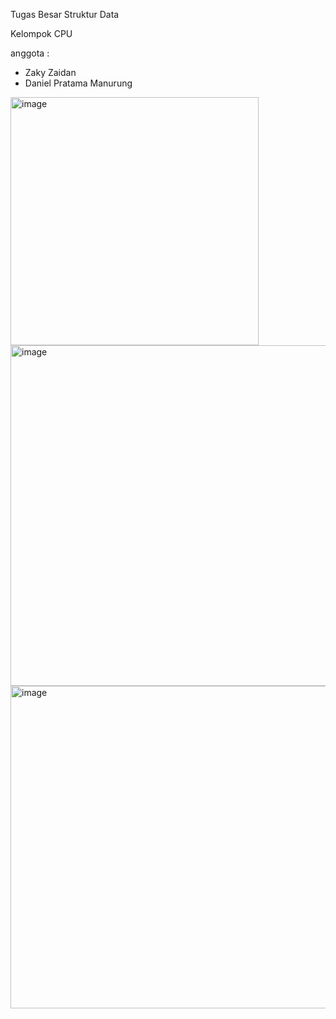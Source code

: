 Tugas Besar Struktur Data

Kelompok CPU

anggota :
- Zaky Zaidan 
- Daniel Pratama Manurung

<img width="397" alt="image" src="https://user-images.githubusercontent.com/66929086/210471411-11775834-ed0b-4798-b103-72724316bc45.png">
<img width="545" alt="image" src="https://user-images.githubusercontent.com/66929086/210471327-6f0637fc-d207-49f6-ac77-754b7e958833.png">
<img width="516" alt="image" src="https://user-images.githubusercontent.com/66929086/210471381-d9dcf75f-5687-4af9-8c99-cb3dd03d009f.png">
